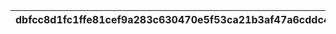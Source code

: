 |dbfcc8d1fc1ffe81cef9a283c630470e5f53ca21b3af47a6cddc4b38e5a6c63d|b9d5d9d354056e56e47ed960eb78c6822953ac67736fa5ea02086dfac2dc28ab|e6d4372e925c346abb4fe6e20a9e3f1a1f9b5bb2530e27f2577c3be900e716a6|b22d9e2bae5d9175f1b4b6966404253d99c6321ed8d56a383e41f711575ae5fe|892d6c851847b7f3c941eeafe4c405d633a025f9d1e3d082cebee5136c543217|7cee1a781f0df3b0cb1ba2df2e8007b692415e45ba83fa85349a5ed47c4dafbb|1a090dabe51a9723a6b497120fc1a995b1236a2a8428d29d29f79cc983d0475b|25b23622603b7c59c92e8892affc5467f9031c458a431a5b9abd954178cfc217|
| --- | --- | --- | --- | --- | --- | --- | --- |
